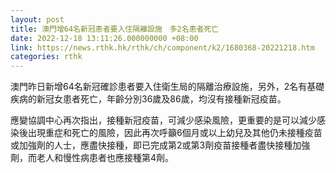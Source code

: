 ```yaml
---
layout: post
title: 澳門增64名新冠患者要入住隔離設施　多2名患者死亡
date: 2022-12-18 13:11:26.000000000 +08:00
link: https://news.rthk.hk/rthk/ch/component/k2/1680368-20221218.htm
categories: rthk
---
```


澳門昨日新增64名新冠確診患者要入住衛生局的隔離治療設施，另外，2名有基礎疾病的新冠女患者死亡，年齡分別36歲及86歲，均沒有接種新冠疫苗。

應變協調中心再次指出，接種新冠疫苗，可減少感染風險，更重要的是可以減少感染後出現重症和死亡的風險，因此再次呼籲6個月或以上幼兒及其他仍未接種疫苗或加強劑的人士，應盡快接種，即已完成第2或第3劑疫苗接種者盡快接種加強劑，而老人和慢性病患者也應接種第4劑。
